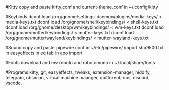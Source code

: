 #Kitty
copy and paste kitty.conf and current-theme.conf in ~/.config/kitty

#Keybinds
dconf load /org/gnome/settings-daemon/plugins/media-keys/ < media-keys.txt
dconf load /org/gnome/shell/keybindings/ < shell-keys.txt
dconf load /org/gnome/desktop/wm/keybindings/ < wm-keys.txt
dconf load /org/gnome/mutter/keybindings/ < mutter-keys.txt
dconf load /org/gnome/mutter/wayland/keybindings/ < mutter-wayland-keys.txt

#Sound
copy and paste pipewire.conf in ~/etc/pipewire/
import shp9500.txt in easyeffects in eq tab in apo import

#Fonts
download and mv roboto and robotomono in ~/.local/share/fonts

#Programs
kitty, git, easyeffects, tweaks, extension-manager, hiddify, telegram, obsidian, virtual machine maanger,  qbittorent, obs, discord, vscode.
